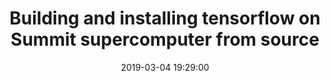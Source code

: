 ---
layout: page
title: "Building and installing tensorflow on Summit supercomputer from source"
description: A step by step guide to build and install Tensorflow from source on an IBM Power 9 & NVIDIA V100 system using CUDA, CUDNN and NCCL.
outlet: Youtube
date: "2019-03-04 19:29:00"
redirect: https://youtu.be/N4CEDmw7ZiI
img: 
importance:
category: workshops
highlighted: true
---